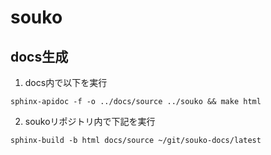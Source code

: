 # souko

## docs生成

1. docs内で以下を実行

```
sphinx-apidoc -f -o ../docs/source ../souko && make html
```

2. soukoリポジトリ内で下記を実行

```
sphinx-build -b html docs/source ~/git/souko-docs/latest
```